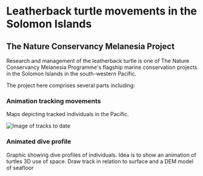 # Leatherback turtle movements in the Solomon Islands 

## The Nature Conservancy Melanesia Project

Research and management of the leatherback turtle is one of The Nature Conservancy Melanesia Programme's flagship marine conservation projects in the Solomon Islands in the south-western Pacific.


The project here comprises several parts including: 

### Animation tracking movements 
Maps depicting tracked individuals in the Pacific. 

![Image of tracks to date](https:// )

### Animated dive profile 
Graphic showing dive profiles of individuals. Idea is to show an animation of turtles 3D use of space. Draw track in relation to surface and a DEM model of seafloor


